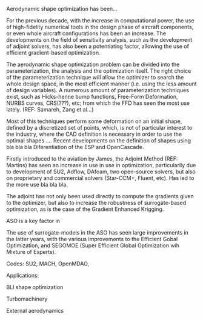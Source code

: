 Aerodynamic shape optimization has been...

For the previous decade, with the increase in computational power, the use of high-fidelity numerical tools in the design phase of aircraft components, or even whole aircraft configurations has been an increase. The developments on the field of sensitivity analysis, such as the development of adjoint solvers, has also been a potentiating factor, allowing the use of efficient gradient-based optimization.

The aerodynamic shape optimization problem can be divided into the parameterization, the analysis and the optimization itself. The right choice of the parameterization technique will allow the optimizer to search the whole design space, in the most efficient manner (i.e. using the less amount of design variables). A numerous amount of parameterization techniques exist, such as Hicks-henne bump functions, Free-Form Deformation, NURBS curves, CRS(???), etc; from which the FFD has seen the most use lately. (REF: Samareh, Zang et al...)

Most of this techniques perform some deformation on an initial shape, defined by a discretized set of points, which, is not of particular interest to the industry, where the CAD definition is necessary in order to use the optimal shapes .... Recent developments on the definition of shapes using bla bla bla Diferentiation of the ESP and OpenCascade.

Firstly introduced to the aviation by James, the Adjoint Method (REF: Martins) has seen an increase in use in use in optimization, particularlly due to development of SU2, Adflow, DAfoam, two open-source solvers, but also on proprietary and commercial solvers (Star-CCM+, Fluent, etc). Has led to the more use bla bla bla.

The adjoint has not only been used directly to compute the gradients given to the optimizer, but also to increase the robustness of surrogate-based optimization, as is the case of the Gradient Enhanced Krigging.

ASO is a key factor in 

The use of surrogate-models in the ASO has seen large improvements in the latter years, with the various improvements to the Efficient Gobal Optimization, and SEGOMOE (Super Efficient Global Optimization wih Mixture of Experts).


Codes: SU2, MACH, OpenMDAO, 

Applications: 

BLI shape optimization

Turbomachinery

External aerodynamics